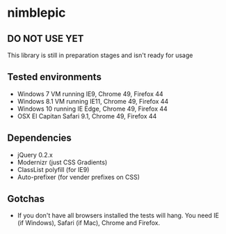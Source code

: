 # nimblepic

## DO NOT USE YET
This library is still in preparation stages and isn't ready for usage

## Tested environments
- Windows 7 VM running IE9, Chrome 49, Firefox 44
- Windows 8.1 VM running IE11, Chrome 49, Firefox 44
- Windows 10 running IE Edge, Chrome 49, Firefox 44
- OSX El Capitan Safari 9.1, Chrome 49, Firefox 44

## Dependencies
- jQuery 0.2.x
- Modernizr (just CSS Gradients)
- ClassList polyfill (for IE9)
- Auto-prefixer (for vender prefixes on CSS)

## Gotchas
- If you don't have all browsers installed the tests will hang. You need IE (if Windows), Safari (if Mac), Chrome and Firefox.
